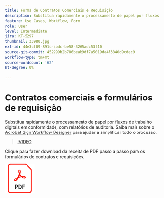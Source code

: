 ```yaml
---
title: Forms de Contratos Comerciais e Requisição
description: Substitua rapidamente o processamento de papel por fluxos de trabalho digitais em conformidade, com relatórios de auditoria
feature: Use Cases, Workflow, Form
role: User
level: Intermediate
jira: KT-5297
thumbnail: 33980.jpg
exl-id: 44e3cf09-891c-4bdc-be58-3265adc53f10
source-git-commit: 452299b2b786beab9df7a5019da4f3840d9cdec9
workflow-type: tm+mt
source-wordcount: '62'
ht-degree: 0%

---
```


# Contratos comerciais e formulários de requisição

Substitua rapidamente o processamento de papel por fluxos de trabalho digitais em conformidade, com relatórios de auditoria. Saiba mais sobre o [Acrobat Sign Workflow Designer](../admin/building-a-custom-workflow.md) para ajudar a simplificar todo o processo.

>[!VIDEO](https://video.tv.adobe.com/v/33980?quality=12&learn=on&hidetitle=true)

Clique para fazer download da receita de PDF passo a passo para os formulários de contratos e requisições.

[![Baixar receita PDF](../assets/acrobat_PDF_96.png)](../assets/adobe-sign_set_up_a_workflow_use_case.pdf)
